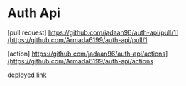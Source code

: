# Auth Api

[pull request]
<https://github.com/jadaan96/auth-api/pull/1](https://github.com/Armada6199/auth-api/pull/1>

[action]
<https://github.com/jadaan96/auth-api/actions](https://github.com/Armada6199/auth-api/actions>

[deployed link](https://auth-api-chnl.onrender.com/)
